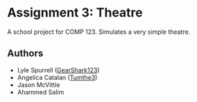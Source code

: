 # Assignment 3: Theatre
A school project for COMP 123. Simulates a very simple theatre.

## Authors
* Lyle Spurrell ([GearShark123](https://github.com/GearShark123))
* Angelica Catalan ([Tumthe3](https://github.com/Tumthe3))
* Jason McVittie
* Ahammed Salim